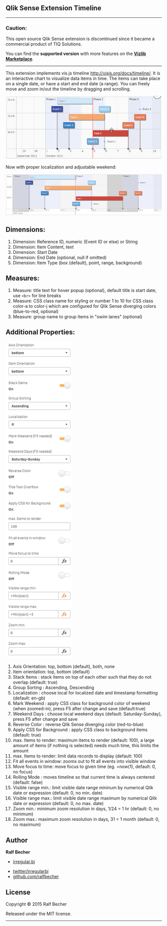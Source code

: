 ## Qlik Sense Extension Timeline

***

### Caution:

This open source Qlik Sense extension is discontinued since it became a commercial product of TIQ Solutions.

You can find the **supported version** with more features on the [**Vizlib Marketplace**](https://www.vizlib.com/marketplace/tiqtimeline).

***

This extension implements vis.js timeline http://visjs.org/docs/timeline/. It is an interactive chart to visualize data items in time. The items can take place on a single date, or have a start and end date (a range).  You can freely move and zoom in/out the timeline by dragging and scrolling. 

![QlikSense Extension Timeline](Timeline.gif)

Now with proper localization and adjustable weekend:

![QlikSense Extension Timeline](Screenshot2.PNG)

## Dimensions:

1. Dimension: Reference ID, numeric (Event ID or else) or String
2. Dimension: Item Content, text
3. Dimension: Start Date
4. Dimension: End Date (optional, null if omitted)
5. Dimension: Item Type (box (default), point, range, background)

## Measures:

1. Measure: title text for hover popup (optional), default title is start date, use ```<br>``` for line breaks
2. Measure: CSS class name for styling or number 1 to 10 for CSS class color-a to color-j which are configured for Qlik Sense diverging colors (blue-to-red, optional)
3. Measure: group name to group items in "swim lanes" (optional)

## Additional Properties:

![QlikSense Extension Timeline](Screenshot3.PNG)

1. Axis Orientation: top, bottom (default), both, none
2. Item orientation: top, bottom (default)
3. Stack Items     : stack items on top of each other such that they do not overlap (default: true)
4. Group Sorting   : Ascending, Descending
5. Localization    : choose local for localized date and timestamp formatting (default: en-gb)
6. Mark Weekend    : apply CSS class for background color of weekend (when zoomed-in), press F5 after change and save (default:true)
7. Weekend Days    : choose local weekend days (default: Saturday-Sunday), press F5 after change and save
8. Reverse Color   : reverse Qlik Sense diverging color (red-to-blue)
9. Apply CSS for Background : apply CSS class to background items (default: true)
10. max. Items to render: maximum items to render (default: 100), a large amount of items (if nothing is selected) needs much time, this limits the amount
11. max. Items to render: limit data records to display (default: 100)
12. Fit all events in window: zooms out to fit all events into visible window
13. Move focus to time: move focus to given time (eg. =now(1), default: 0, no focus)
14. Rolling Mode    : moves timeline so that current time is always centered (default: false) 
15. Visible range min.: limit visible date range mininum by numerical Qlik date or expression (default: 0, no min. date)
16. Visible range max.: limit visible date range maximum by numerical Qlik date or expression (default: 0, no max. date)
17. Zoom min.: minimum zoom resolution in days, 1/24 = 1 hr (default: 0, no minimum)
18. Zoom max.: maximum zoom resolution in days, 31 = 1 month (default: 0, no maximum)

## Author

**Ralf Becher**

+ [irregular.bi](http://irregular.bi)
* [twitter/irregularbi](http://twitter.com/irregularbi)
* [github.com/ralfbecher](http://github.com/ralfbecher)

## License

Copyright © 2015 Ralf Becher

Released under the MIT license.

***